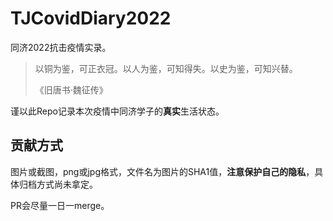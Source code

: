 # TJCovidDiary2022
同济2022抗击疫情实录。


> 以铜为鉴，可正衣冠。以人为鉴，可知得失。以史为鉴，可知兴替。
> 
> 《旧唐书·魏征传》

谨以此Repo记录本次疫情中同济学子的**真实**生活状态。

## 贡献方式

图片或截图，png或jpg格式，文件名为图片的SHA1值，**注意保护自己的隐私**，具体归档方式尚未拿定。

PR会尽量一日一merge。